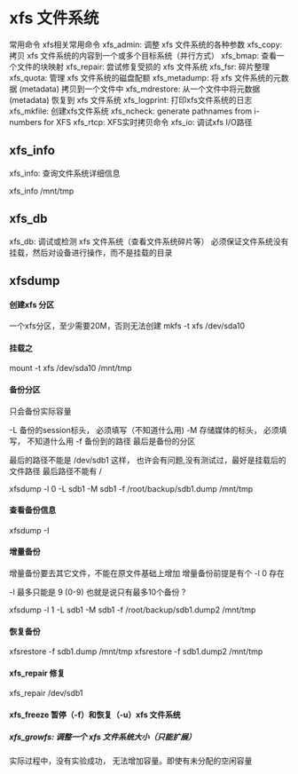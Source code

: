 # xfs 文件系统

常用命令
xfs相关常用命令
xfs_admin: 调整 xfs 文件系统的各种参数
xfs_copy: 拷贝 xfs 文件系统的内容到一个或多个目标系统（并行方式）
xfs_bmap: 查看一个文件的块映射
xfs_repair: 尝试修复受损的 xfs 文件系统
xfs_fsr: 碎片整理
xfs_quota: 管理 xfs 文件系统的磁盘配额
xfs_metadump: 将 xfs 文件系统的元数据 (metadata) 拷贝到一个文件中
xfs_mdrestore: 从一个文件中将元数据 (metadata) 恢复到 xfs 文件系统
xfs_logprint: 打印xfs文件系统的日志
xfs_mkfile: 创建xfs文件系统
xfs_ncheck: generate pathnames from i-numbers for XFS
xfs_rtcp: XFS实时拷贝命令
xfs_io: 调试xfs I/O路径

## xfs_info
xfs_info: 查询文件系统详细信息

xfs_info /mnt/tmp


## xfs_db
xfs_db: 调试或检测 xfs 文件系统（查看文件系统碎片等）
必须保证文件系统没有挂载，然后对设备进行操作，而不是挂载的目录



## xfsdump

#### 创建xfs 分区

一个xfs分区，至少需要20M，否则无法创建
mkfs -t xfs /dev/sda10


#### 挂载之
mount -t xfs /dev/sda10 /mnt/tmp


#### 备份分区
只会备份实际容量

 -L  备份的session标头， 必须填写（不知道什么用)
 -M  存储媒体的标头， 必须填写， 不知道什么用
 -f  备份到的路径
 最后是备份的分区

 最后的路径不能是 /dev/sdb1 这样， 也许会有问题,没有测试过，最好是挂载后的文件路径
 最后路径不能有 /

xfsdump -l 0 -L sdb1 -M sdb1  -f /root/backup/sdb1.dump /mnt/tmp


#### 查看备份信息

xfsdump -I


#### 增量备份 

增量备份要去其它文件，不能在原文件基础上增加
增量备份前提是有个  -l 0 存在

-l 最多只能是 9 (0-9) 也就是说只有最多10个备份 ?

xfsdump -l 1 -L sdb1 -M sdb1  -f /root/backup/sdb1.dump2 /mnt/tmp


#### 恢复备份

xfsrestore -f sdb1.dump  /mnt/tmp
xfsrestore -f sdb1.dump2  /mnt/tmp



#### xfs_repair 修复
xfs_repair /dev/sdb1 



#### xfs_freeze    暂停（-f）和恢复（-u）xfs 文件系统


##### xfs_growfs: 调整一个 xfs 文件系统大小（只能扩展）
实际过程中，没有实验成功， 无法增加容量。即使有未分配的空闲容量
